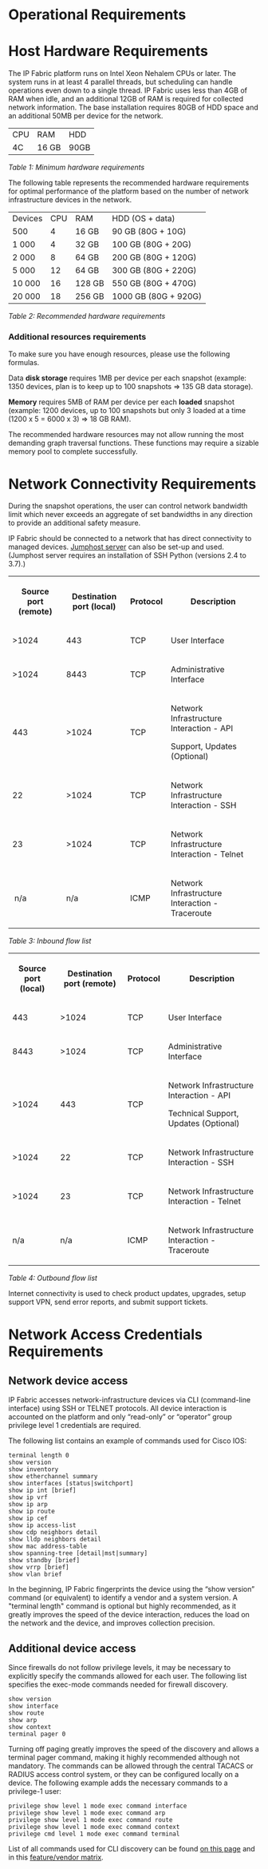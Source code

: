 # Operational Requirements

# Host Hardware Requirements

The IP Fabric platform runs on Intel Xeon Nehalem CPUs or later. The
system runs in at least 4 parallel threads, but scheduling can handle
operations even down to a single thread. IP Fabric uses less than 4GB of
RAM when idle, and an additional 12GB of RAM is required for collected
network information. The base installation requires 80GB of HDD space
and an additional 50MB per device for the network.

<div class="table-wrap">

|     |       |      |
|-----|-------|------|
| CPU | RAM   | HDD  |
| 4C  | 16 GB | 90GB |

</div>

*Table* *1: Minimum hardware requirements*

The following table represents the recommended hardware requirements for
optimal performance of the platform based on the number of network
infrastructure devices in the network.

<div class="table-wrap">

|         |     |        |                      |
|---------|-----|--------|----------------------|
| Devices | CPU | RAM    | HDD (OS + data)      |
| 500     | 4   | 16 GB  | 90 GB (80G + 10G)    |
| 1 000   | 4   | 32 GB  | 100 GB (80G + 20G)   |
| 2 000   | 8   | 64 GB  | 200 GB (80G + 120G)  |
| 5 000   | 12  | 64 GB  | 300 GB (80G + 220G)  |
| 10 000  | 16  | 128 GB | 550 GB (80G + 470G)  |
| 20 000  | 18  | 256 GB | 1000 GB (80G + 920G) |

</div>

*Table* *2: Recommended hardware requirements*

<div>

<div>

### Additional resources requirements

To make sure you have enough resources, please use the following
formulas.

Data **disk storage** requires 1MB per device per each snapshot
(example: 1350 devices, plan is to keep up to 100 snapshots => 135 GB
data storage).

**Memory** requires 5MB of RAM per device per each **loaded** snapshot
(example: 1200 devices, up to 100 snapshots but only 3 loaded at a time
(1200 x 5 = 6000 x 3) => 18 GB RAM).

</div>

</div>

The recommended hardware resources may not allow running the most
demanding graph traversal functions. These functions may require a
sizable memory pool to complete successfully.

  

# Network Connectivity Requirements

During the snapshot operations, the user can control network bandwidth
limit which never exceeds an aggregate of set bandwidths in any
direction to provide an additional safety measure.

IP Fabric should be connected to a network that has direct connectivity
to managed devices. [Jumphost
server](https://ipfabric.atlassian.net/wiki/spaces/ND/pages/1384841217/Jumphost+settings)
can also be set-up and used. (Jumphost server requires an installation
of SSH Python (versions 2.4 to 3.7).)

<div class="table-wrap">

<table class="confluenceTable" data-layout="default">
<tbody>
<tr class="header">
<th class="confluenceTh"><p>Source port (remote)</p></th>
<th class="confluenceTh"><p>Destination port (local)</p></th>
<th class="confluenceTh"><p>Protocol</p></th>
<th class="confluenceTh"><p>Description</p></th>
</tr>

<tr class="odd">
<td class="confluenceTd"><p>&gt;1024</p></td>
<td class="confluenceTd"><p>443</p></td>
<td class="confluenceTd"><p>TCP</p></td>
<td class="confluenceTd"><p>User Interface</p></td>
</tr>
<tr class="even">
<td class="confluenceTd" data-highlight-colour="#e0f0ff"><p>&gt;1024</p></td>
<td class="confluenceTd" data-highlight-colour="#e0f0ff"><p>8443</p></td>
<td class="confluenceTd" data-highlight-colour="#e0f0ff"><p>TCP</p></td>
<td class="confluenceTd" data-highlight-colour="#e0f0ff"><p>Administrative Interface</p></td>
</tr>
<tr class="odd">
<td class="confluenceTd"><p>443</p></td>
<td class="confluenceTd"><p>&gt;1024</p></td>
<td class="confluenceTd"><p>TCP</p></td>
<td class="confluenceTd"><p>Network Infrastructure Interaction - API</p>
<p>Support, Updates (Optional)</p></td>
</tr>
<tr class="even">
<td class="confluenceTd" data-highlight-colour="#e0f0ff"><p>22</p></td>
<td class="confluenceTd" data-highlight-colour="#e0f0ff"><p>&gt;1024</p></td>
<td class="confluenceTd" data-highlight-colour="#e0f0ff"><p>TCP</p></td>
<td class="confluenceTd" data-highlight-colour="#e0f0ff"><p>Network Infrastructure Interaction - SSH</p></td>
</tr>
<tr class="odd">
<td class="confluenceTd"><p>23</p></td>
<td class="confluenceTd"><p>&gt;1024</p></td>
<td class="confluenceTd"><p>TCP</p></td>
<td class="confluenceTd"><p>Network Infrastructure Interaction - Telnet</p></td>
</tr>
<tr class="even">
<td class="confluenceTd" data-highlight-colour="#e0f0ff"><p> n/a</p></td>
<td class="confluenceTd" data-highlight-colour="#e0f0ff"><p>n/a </p></td>
<td class="confluenceTd" data-highlight-colour="#e0f0ff"><p>ICMP</p></td>
<td class="confluenceTd" data-highlight-colour="#e0f0ff"><p>Network Infrastructure Interaction - Traceroute</p></td>
</tr>
</tbody>
</table>

</div>

*Table* *3: Inbound flow list*

<div class="table-wrap">

<table class="confluenceTable" data-layout="default">
<tbody>
<tr class="header">
<th class="confluenceTh"><p>Source port (local)</p></th>
<th class="confluenceTh"><p>Destination port (remote)</p></th>
<th class="confluenceTh"><p>Protocol</p></th>
<th class="confluenceTh"><p>Description</p></th>
</tr>

<tr class="odd">
<td class="confluenceTd"><p>443</p></td>
<td class="confluenceTd"><p>&gt;1024</p></td>
<td class="confluenceTd"><p>TCP</p></td>
<td class="confluenceTd"><p>User Interface</p></td>
</tr>
<tr class="even">
<td class="confluenceTd" data-highlight-colour="#e0f0ff"><p>8443</p></td>
<td class="confluenceTd" data-highlight-colour="#e0f0ff"><p>&gt;1024</p></td>
<td class="confluenceTd" data-highlight-colour="#e0f0ff"><p>TCP</p></td>
<td class="confluenceTd" data-highlight-colour="#e0f0ff"><p>Administrative Interface</p></td>
</tr>
<tr class="odd">
<td class="confluenceTd"><p>&gt;1024</p></td>
<td class="confluenceTd"><p>443</p></td>
<td class="confluenceTd"><p>TCP</p></td>
<td class="confluenceTd"><p>Network Infrastructure Interaction - API</p>
<p>Technical Support, Updates (Optional)</p></td>
</tr>
<tr class="even">
<td class="confluenceTd" data-highlight-colour="#e0f0ff"><p>&gt;1024</p></td>
<td class="confluenceTd" data-highlight-colour="#e0f0ff"><p>22</p></td>
<td class="confluenceTd" data-highlight-colour="#e0f0ff"><p>TCP</p></td>
<td class="confluenceTd" data-highlight-colour="#e0f0ff"><p>Network Infrastructure Interaction - SSH</p></td>
</tr>
<tr class="odd">
<td class="confluenceTd"><p>&gt;1024</p></td>
<td class="confluenceTd"><p>23</p></td>
<td class="confluenceTd"><p>TCP</p></td>
<td class="confluenceTd"><p>Network Infrastructure Interaction - Telnet</p></td>
</tr>
<tr class="even">
<td class="confluenceTd" data-highlight-colour="#e0f0ff"><p>n/a</p></td>
<td class="confluenceTd" data-highlight-colour="#e0f0ff"><p>n/a</p></td>
<td class="confluenceTd" data-highlight-colour="#e0f0ff"><p>ICMP</p></td>
<td class="confluenceTd" data-highlight-colour="#e0f0ff"><p>Network Infrastructure Interaction - Traceroute</p></td>
</tr>
</tbody>
</table>

</div>

*Table* *4: Outbound flow list*

Internet connectivity is used to check product updates, upgrades, setup
support VPN, send error reports, and submit support tickets.

# Network Access Credentials Requirements

## Network device access

IP Fabric accesses network-infrastructure devices via CLI (command-line
interface) using SSH or TELNET protocols. All device interaction is
accounted on the platform and only “read-only” or “operator” group
privilege level 1 credentials are required.

The following list contains an example of commands used for Cisco IOS:

<div class="code panel pdl" style="border-width: 1px;">

<div class="codeContent panelContent pdl">

``` text
terminal length 0
show version
show inventory
show etherchannel summary
show interfaces [status|switchport]
show ip int [brief]
show ip vrf
show ip arp
show ip route
show ip cef
show ip access-list
show cdp neighbors detail
show lldp neighbors detail
show mac address-table
show spanning-tree [detail|mst|summary]
show standby [brief]
show vrrp [brief]
show vlan brief
```

</div>

</div>

In the beginning, IP Fabric fingerprints the device using the “show
version” command (or equivalent) to identify a vendor and a system
version. A "terminal length" command is optional but highly recommended,
as it greatly improves the speed of the device interaction, reduces the
load on the network and the device, and improves collection precision.

## Additional device access

Since firewalls do not follow privilege levels, it may be necessary to
explicitly specify the commands allowed for each user. The following
list specifies the exec-mode commands needed for firewall discovery.

<div class="code panel pdl" style="border-width: 1px;">

<div class="codeContent panelContent pdl">

``` text
show version
show interface
show route
show arp
show context
terminal pager 0
```

</div>

</div>

Turning off paging greatly improves the speed of the discovery and
allows a terminal pager command, making it highly recommended although
not mandatory. The commands can be allowed through the central TACACS or
RADIUS access control system, or they can be configured locally on a
device. The following example adds the necessary commands to a
privilege-1 user:

<div class="code panel pdl" style="border-width: 1px;">

<div class="codeContent panelContent pdl">

``` text
privilege show level 1 mode exec command interface
privilege show level 1 mode exec command arp
privilege show level 1 mode exec command route
privilege show level 1 mode exec command context
privilege cmd level 1 mode exec command terminal
```

</div>

</div>

List of all commands used for CLI discovery can be found [on this
page](https://ipfabric.atlassian.net/wiki/spaces/ND/pages/80019486/Used+CLI+commands+for+Discovery)
and in this [feature/vendor
matrix](https://ipfabric.atlassian.net/wiki/spaces/ND/pages/392003585).
